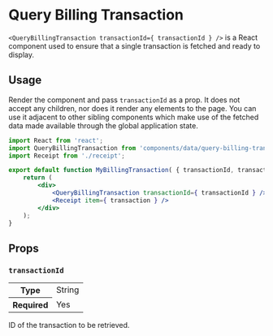 Query Billing Transaction
================

`<QueryBillingTransaction transactionId={ transactionId } />` is a React component used to ensure that a single transaction is fetched and ready to display.

## Usage

Render the component and pass `transactionId` as a prop. It does not accept any children, nor does it render any elements to the page. You can use it adjacent to other sibling components which make use of the fetched data made available through the global application state.

```jsx
import React from 'react';
import QueryBillingTransaction from 'components/data/query-billing-transaction';
import Receipt from './receipt';

export default function MyBillingTransaction( { transactionId, transaction } ) {
	return (
		<div>
			<QueryBillingTransaction transactionId={ transactionId } />
			<Receipt item={ transaction } />
		</div>
	);
}
```

## Props

### `transactionId`

<table>
	<tr><th>Type</th><td>String</td></tr>
	<tr><th>Required</th><td>Yes</td></tr>
</table>

ID of the transaction to be retrieved.
